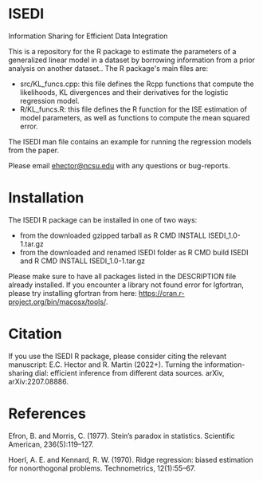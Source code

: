 # ISEDI
Information Sharing for Efficient Data Integration

This is a repository for the R package to estimate the parameters of a generalized linear model in a dataset by borrowing information from a prior analysis on another dataset.. The R package's main files are:
- src/KL_funcs.cpp: this file defines the Rcpp functions that compute the likelihoods, KL divergences and their derivatives for the logistic regression model.
- R/KL_funcs.R: this file defines the R function for the ISE estimation of model parameters, as well as functions to compute the mean squared error.

The ISEDI man file contains an example for running the regression models from the paper.

Please email ehector@ncsu.edu with any questions or bug-reports.

# Installation

The ISEDI R package can be installed in one of two ways:
- from the downloaded gzipped tarball as R CMD INSTALL ISEDI_1.0-1.tar.gz
- from the downloaded and renamed ISEDI folder as R CMD build ISEDI and R CMD INSTALL ISEDI_1.0-1.tar.gz

Please make sure to have all packages listed in the DESCRIPTION file already installed. If you encounter a library not found error for lgfortran, please try installing gfortran from here: https://cran.r-project.org/bin/macosx/tools/.

# Citation

If you use the ISEDI R package, please consider citing the relevant manuscript: E.C. Hector and R. Martin (2022+). Turning the information-sharing dial: efficient inference from different data sources. arXiv, arXiv:2207.08886.

# References

Efron, B. and Morris, C. (1977). Stein’s paradox in statistics. Scientific American, 236(5):119–127.

Hoerl, A. E. and Kennard, R. W. (1970). Ridge regression: biased estimation for nonorthogonal problems. Technometrics, 12(1):55–67.
